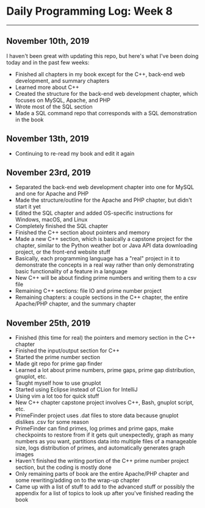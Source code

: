 # Daily Programming Log: Week 8

---

## November 10th, 2019

I haven't been great with updating this repo, but here's what I've been doing today and in the past few weeks:

- Finished all chapters in my book except for the C++, back-end web development, and summary chapters
- Learned more about C++
- Created the structure for the back-end web development chapter, which focuses on MySQL, Apache, and PHP
- Wrote most of the SQL section
- Made a SQL command repo that corresponds with a SQL demonstration in the book

## November 13th, 2019

- Continuing to re-read my book and edit it again

## November 23rd, 2019

- Separated the back-end web development chapter into one for MySQL and one for Apache and PHP
- Made the structure/outline for the Apache and PHP chapter, but didn't start it yet
- Edited the SQL chapter and added OS-specific instructions for Windows, macOS, and Linux
- Completely finished the SQL chapter
- Finished the C++ section about pointers and memory
- Made a new C++ section, which is basically a capstone project for the chapter, similar to the Python weather bot or Java API data downloading project, or the front-end website stuff
- Basically, each programming language has a "real" project in it to demonstrate the concepts in a real way rather than only demonstrating basic functionality of a feature in a language
- New C++ will be about finding prime numbers and writing them to a csv file
- Remaining C++ sections: file IO and prime number project
- Remaining chapters: a couple sections in the C++ chapter, the entire Apache/PHP chapter, and the summary chapter

## November 25th, 2019

- Finished (this time for real) the pointers and memory section in the C++ chapter
- Finished the input/output section for C++
- Started the prime number section
- Made git repo for prime gap finder
- Learned a lot about prime numbers, prime gaps, prime gap distribution, gnuplot, etc.
- Taught myself how to use gnuplot
- Started using Eclipse instead of CLion for IntelliJ
- Using vim a lot too for quick stuff
- New C++ chapter capstone project involves C++, Bash, gnuplot script, etc.
- PrimeFinder project uses .dat files to store data because gnuplot dislikes .csv for some reason
- PrimeFinder can find primes, log primes and prime gaps, make checkpoints to restore from if it gets quit unexpectedly, graph as many numbers as you want, partitions data into multiple files of a manageable size, logs distribution of primes, and automatically generates graph images
- Haven't finished the writing portion of the C++ prime number project section, but the coding is mostly done
- Only remaining parts of book are the entire Apache/PHP chapter and some rewriting/adding on to the wrap-up chapter
- Came up with a list of stuff to add to the advanced stuff or possibly the appendix for a list of topics to look up after you've finished reading the book



